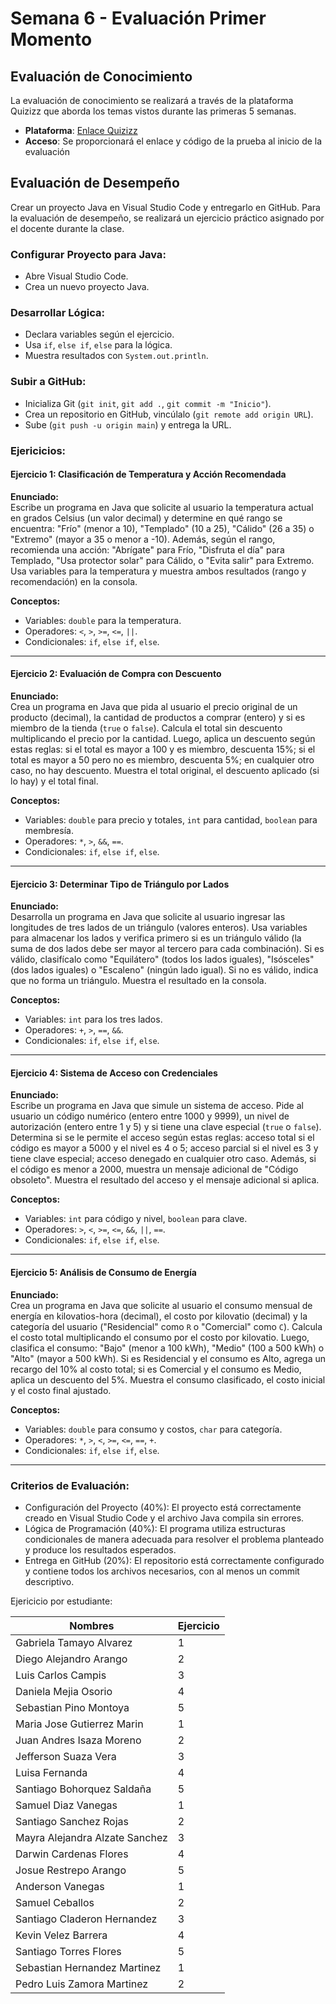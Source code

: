 # Semana 6 - Evaluación Primer Momento

## Evaluación de Conocimiento
La evaluación de conocimiento se realizará a través de la plataforma Quizizz que aborda los temas vistos durante las primeras 5 semanas.

- **Plataforma**: [Enlace Quizizz](https://quizizz.com/join)
- **Acceso**: Se proporcionará el enlace y código de la prueba al inicio de la evaluación

## Evaluación de Desempeño

Crear un proyecto Java en Visual Studio Code y entregarlo en GitHub. Para la evaluación de desempeño, se realizará un ejercicio práctico asignado por el docente durante la clase.

### **Configurar Proyecto para Java**:
   - Abre Visual Studio Code.
   - Crea un nuevo proyecto Java.   

###  **Desarrollar Lógica:**
   - Declara variables según el ejercicio.
   - Usa `if`, `else if`, `else` para la lógica.
   - Muestra resultados con `System.out.println`.

###  **Subir a GitHub:**
   - Inicializa Git (`git init`, `git add .`, `git commit -m "Inicio"`).
   - Crea un repositorio en GitHub, vincúlalo (`git remote add origin URL`).
   - Sube (`git push -u origin main`) y entrega la URL.


### Ejericicios:

#### Ejercicio 1: Clasificación de Temperatura y Acción Recomendada
**Enunciado:**  
Escribe un programa en Java que solicite al usuario la temperatura actual en grados Celsius (un valor decimal) y determine en qué rango se encuentra: "Frío" (menor a 10), "Templado" (10 a 25), "Cálido" (26 a 35) o "Extremo" (mayor a 35 o menor a -10). Además, según el rango, recomienda una acción: "Abrígate" para Frío, "Disfruta el día" para Templado, "Usa protector solar" para Cálido, o "Evita salir" para Extremo. Usa variables para la temperatura y muestra ambos resultados (rango y recomendación) en la consola.

**Conceptos:**  
- Variables: `double` para la temperatura.  
- Operadores: `<`, `>`, `>=`, `<=`, `||`.  
- Condicionales: `if`, `else if`, `else`.

---

#### Ejercicio 2: Evaluación de Compra con Descuento
**Enunciado:**  
Crea un programa en Java que pida al usuario el precio original de un producto (decimal), la cantidad de productos a comprar (entero) y si es miembro de la tienda (`true` o `false`). Calcula el total sin descuento multiplicando el precio por la cantidad. Luego, aplica un descuento según estas reglas: si el total es mayor a 100 y es miembro, descuenta 15%; si el total es mayor a 50 pero no es miembro, descuenta 5%; en cualquier otro caso, no hay descuento. Muestra el total original, el descuento aplicado (si lo hay) y el total final.

**Conceptos:**  
- Variables: `double` para precio y totales, `int` para cantidad, `boolean` para membresía.  
- Operadores: `*`, `>`, `&&`, `==`.  
- Condicionales: `if`, `else if`, `else`.

---

#### Ejercicio 3: Determinar Tipo de Triángulo por Lados
**Enunciado:**  
Desarrolla un programa en Java que solicite al usuario ingresar las longitudes de tres lados de un triángulo (valores enteros). Usa variables para almacenar los lados y verifica primero si es un triángulo válido (la suma de dos lados debe ser mayor al tercero para cada combinación). Si es válido, clasifícalo como "Equilátero" (todos los lados iguales), "Isósceles" (dos lados iguales) o "Escaleno" (ningún lado igual). Si no es válido, indica que no forma un triángulo. Muestra el resultado en la consola.

**Conceptos:**  
- Variables: `int` para los tres lados.  
- Operadores: `+`, `>`, `==`, `&&`.  
- Condicionales: `if`, `else if`, `else`.

---

#### Ejercicio 4: Sistema de Acceso con Credenciales
**Enunciado:**  
Escribe un programa en Java que simule un sistema de acceso. Pide al usuario un código numérico (entero entre 1000 y 9999), un nivel de autorización (entero entre 1 y 5) y si tiene una clave especial (`true` o `false`). Determina si se le permite el acceso según estas reglas: acceso total si el código es mayor a 5000 y el nivel es 4 o 5; acceso parcial si el nivel es 3 y tiene clave especial; acceso denegado en cualquier otro caso. Además, si el código es menor a 2000, muestra un mensaje adicional de "Código obsoleto". Muestra el resultado del acceso y el mensaje adicional si aplica.

**Conceptos:**  
- Variables: `int` para código y nivel, `boolean` para clave.  
- Operadores: `>`, `<`, `>=`, `<=`, `&&`, `||`, `==`.  
- Condicionales: `if`, `else if`, `else`.

---

#### Ejercicio 5: Análisis de Consumo de Energía
**Enunciado:**  
Crea un programa en Java que solicite al usuario el consumo mensual de energía en kilovatios-hora (decimal), el costo por kilovatio (decimal) y la categoría del usuario ("Residencial" como `R` o "Comercial" como `C`). Calcula el costo total multiplicando el consumo por el costo por kilovatio. Luego, clasifica el consumo: "Bajo" (menor a 100 kWh), "Medio" (100 a 500 kWh) o "Alto" (mayor a 500 kWh). Si es Residencial y el consumo es Alto, agrega un recargo del 10% al costo total; si es Comercial y el consumo es Medio, aplica un descuento del 5%. Muestra el consumo clasificado, el costo inicial y el costo final ajustado.

**Conceptos:**  
- Variables: `double` para consumo y costos, `char` para categoría.  
- Operadores: `*`, `>`, `<`, `>=`, `<=`, `==`, `+`.  
- Condicionales: `if`, `else if`, `else`.

---

### Criterios de Evaluación:
- Configuración del Proyecto (40%): El proyecto está correctamente creado en Visual Studio Code y el archivo Java compila sin errores.
- Lógica de Programación (40%): El programa utiliza estructuras condicionales de manera adecuada para resolver el problema planteado y produce los resultados esperados.
- Entrega en GitHub (20%): El repositorio está correctamente configurado y contiene todos los archivos necesarios, con al menos un commit descriptivo.


Ejericicio por estudiante:

| Nombres                      | Ejercicio |
|------------------------------|-----------|
| Gabriela Tamayo Alvarez      | 1         |
| Diego Alejandro Arango       | 2         |
| Luis Carlos Campis           | 3         |
| Daniela Mejia Osorio         | 4         |
| Sebastian Pino Montoya       | 5         |
| Maria Jose Gutierrez Marin   | 1         |
| Juan Andres Isaza Moreno     | 2         |
| Jefferson Suaza Vera         | 3         |
| Luisa Fernanda               | 4         |
| Santiago Bohorquez Saldaña   | 5         |
| Samuel Diaz Vanegas          | 1         |
| Santiago Sanchez Rojas       | 2         |
| Mayra Alejandra Alzate Sanchez | 3       |
| Darwin Cardenas Flores       | 4         |
| Josue Restrepo Arango        | 5         |
| Anderson Vanegas             | 1         |
| Samuel Ceballos              | 2         |
| Santiago Claderon Hernandez  | 3         |
| Kevin Velez Barrera          | 4         |
| Santiago Torres Flores       | 5         |
| Sebastian Hernandez Martinez | 1         |
| Pedro Luis Zamora Martinez   | 2         |
